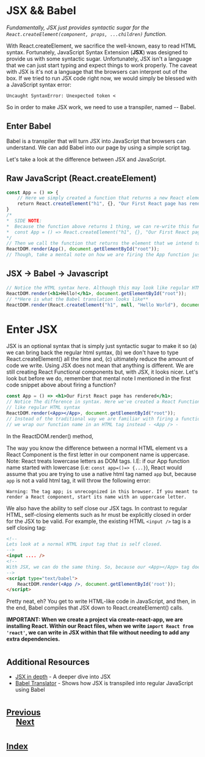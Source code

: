 # JSX && Babel
_Fundamentally, JSX just provides syntactic sugar for the `React.createElement(component, props, ...children)` function._

With React.createElement, we sacrifice the well-known, easy to read HTML syntax. Fortunately, JavaScript Syntax Extension (__JSX__) was designed to provide us with some syntactic sugar. Unfortunately, JSX isn't a language that we can just start typing and expect things to work properly. The caveat with JSX is it's not a language that the browsers can interpret out of the box. If we tried to run JSX code right now, we would simply be blessed with a JavaScript syntax error:

    Uncaught SyntaxError: Unexpected token <

So in order to make JSX work, we need to use a transpiler, named -- Babel.

## Enter Babel

Babel is a transpiler that will turn JSX into JavaScript that browsers can understand. We can add Babel into our page by using a simple script tag.

Let's take a look at the difference between JSX and JavaScript.

## Raw JavaScript (React.createElement)
```jsx
const App = () => {
    // Here we simply created a function that returns a new React element
    return React.createElement("h1", {}, "Our First React page has rendered");
}
/* 
*  SIDE NOTE:
*  Because the function above returns 1 thing, we can re-write this function in 1 line:
*  const App = () => React.createElement("h1", {}, "Our First React page has rendered");
*/
// Then we call the function that returns the element that we intend to render.
ReactDOM.render(App(), document.getElementById("root"));
// Though, take a mental note on how we are firing the App function just like any other function
```
## JSX -> Babel -> Javascript
```jsx
// Notice the HTML syntax here. Although this may look like regular HTML, it's actually not. 
ReactDOM.render(<h1>Hello!</h1>, document.getElementById("root"));
// **Here is what the Babel translation looks like**
ReactDOM.render(React.createElement("h1", null, "Hello World"), document.getElementById("root"));
```
# Enter JSX

JSX is an optional syntax that is simply just syntactic sugar to make it so (a) we can bring back the regular html syntax, (b) we don't have to type React.createElement() all the time and, (c) ultimately reduce the amount of code we write. Using JSX does not mean that anything is different. We are still creating React Functional components but, with JSX, it looks nicer. Let's look but before we do, remember that mental note I mentioned in the first code snippet above about firing a function?
```jsx
const App = () => <h1>Our First React page has rendered</h1>;
// Notice The difference in syntax. Here we've created a React Functional Component, named App which looks 
// like regular HTML syntax
ReactDOM.render(<App></App>, document.getElementById("root"));
// Instead of the traditional way we are familiar with firing a function - App() -
// we wrap our function name in an HTML tag instead - <App /> -
```
In the ReactDOM.render() method,

The way you know the difference between a normal HTML element vs a React Component is the first letter in our component name is uppercase. Note: React treats lowercase letters as DOM tags. I.E: if our App function name started with lowercase (i.e: `const app=()=> {...}`), React would assume that you are trying to use a native html tag named `app` but, because `app` is not a valid html tag, it will throw the following error:

    Warning: The tag app; is unrecognized in this browser. If you meant to render a React component, start its name with an uppercase letter.

We also have the ability to self close our JSX tags. In contrast to regular HTML, self-closing elements such as hr must be explicitly closed in order for the JSX to be valid. For example, the existing HTML `<input />` tag is a self closing tag:
```html
<!--
Lets look at a normal HTML input tag that is self closed. 
-->
<input .... />
<!-- 
With JSX, we can do the same thing. So, because our <App></App> tag doesn't wrap anything, we can self close it. 
-->
<script type="text/babel">
    ReactDOM.render(<App />, document.getElementById('root'));
</script>
```
Pretty neat, eh? You get to write HTML-like code in JavaScript, and then, in the end, Babel compiles that JSX down to React.createElement() calls.

__IMPORTANT: When we create a project via create-react-app, we are installing React. Within our React files, when we write `import React from 'react'`, we can write in JSX within that file without needing to add any extra dependencies.__

#

## Additional Resources
*   [JSX in depth](https://reactjs.org/docs/introducing-jsx.html) - A deeper dive into JSX
*   [Babel Translator](https://babeljs.io/repl) - Shows how JSX is transpiled into regular JavaScript using Babel

#
## [Previous](./003_First_React.md)<span>&nbsp;&nbsp;&nbsp;&nbsp;&nbsp;&nbsp;&nbsp;&nbsp;&nbsp;&nbsp;&nbsp;&nbsp;&nbsp;&nbsp;&nbsp;&nbsp;&nbsp;&nbsp;&nbsp;&nbsp;&nbsp;&nbsp;&nbsp;&nbsp;&nbsp;&nbsp;&nbsp;&nbsp;&nbsp;&nbsp;&nbsp;&nbsp;&nbsp;&nbsp;&nbsp;&nbsp;&nbsp;&nbsp;&nbsp;&nbsp;&nbsp;&nbsp;&nbsp;&nbsp;&nbsp;&nbsp;&nbsp;&nbsp;&nbsp;&nbsp;&nbsp;&nbsp;&nbsp;&nbsp;&nbsp;&nbsp;&nbsp;&nbsp;&nbsp;&nbsp;&nbsp;&nbsp;&nbsp;&nbsp;&nbsp;&nbsp;&nbsp;&nbsp;&nbsp;&nbsp;&nbsp;&nbsp;&nbsp;&nbsp;&nbsp;&nbsp;&nbsp;&nbsp;&nbsp;&nbsp;&nbsp;&nbsp;&nbsp;&nbsp;&nbsp;&nbsp;&nbsp;</span> [Next](./005_create-react-app.md)
#
##  [Index](../../Index.md)